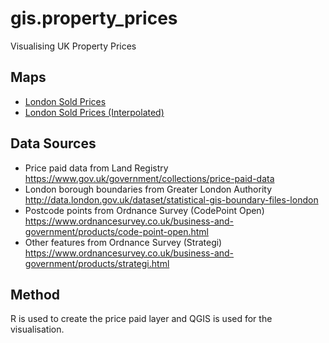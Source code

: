 # gis.property_prices
Visualising UK Property Prices  


## Maps
* [London Sold Prices](http://s3-eu-west-2.amazonaws.com/bp-fitness/sold_prices_2015.pdf)  
* [London Sold Prices (Interpolated)](http://s3-eu-west-2.amazonaws.com/bp-fitness/sold_prices_2015_interpolated.pdf)  


## Data Sources
* Price paid data from Land Registry https://www.gov.uk/government/collections/price-paid-data  
* London borough boundaries from Greater London Authority http://data.london.gov.uk/dataset/statistical-gis-boundary-files-london  
* Postcode points from Ordnance Survey (CodePoint Open) https://www.ordnancesurvey.co.uk/business-and-government/products/code-point-open.html  
* Other features from Ordnance Survey (Strategi) https://www.ordnancesurvey.co.uk/business-and-government/products/strategi.html


## Method
R is used to create the price paid layer and QGIS is used for the visualisation.  
